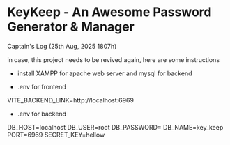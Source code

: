 # KeyKeep - An Awesome Password Generator & Manager


Captain's Log (25th Aug, 2025 1807h)

in case, this project needs to be revived again, here are some instructions

- install XAMPP for apache web server and mysql for backend

- .env for frontend

VITE_BACKEND_LINK=http://localhost:6969


- .env for backend

DB_HOST=localhost
DB_USER=root
DB_PASSWORD=
DB_NAME=key_keep
PORT=6969
SECRET_KEY=hellow